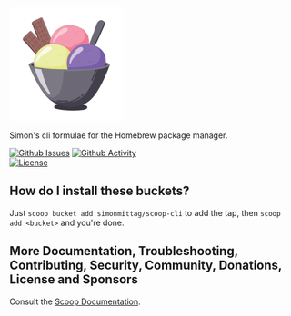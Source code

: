 ![](scoop.png)

Simon's cli formulae for the Homebrew package manager.

[![Github Issues](https://img.shields.io/github/issues/simonmittag/homebrew-cli)](https://github.com/simonmittag/scoop-cli/issues)
[![Github Activity](https://img.shields.io/github/commit-activity/m/simonmittag/scoop-cli)](https://img.shields.io/github/commit-activity/m/simonmittag/scoop-cli)  
[![License](https://img.shields.io/badge/License-BSD%202--Clause-orange.svg)](https://github.com/simonmittag/scoop-cli/blob/master/LICENSE.txt)


## How do I install these buckets?

Just `scoop bucket add simonmittag/scoop-cli` to add the tap, then `scoop add <bucket>` and you're done.

## More Documentation, Troubleshooting, Contributing, Security, Community, Donations, License and Sponsors

Consult the [Scoop Documentation](https://scoop.sh).